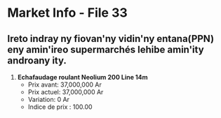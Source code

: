 # Market Info - File 33

## Ireto indray ny fiovan'ny vidin'ny entana(PPN) eny amin'ireo supermarchés lehibe amin'ity androany ity.

1. **Echafaudage roulant Neolium 200 Line 14m**
   - Prix avant: 37,000,000 Ar
   - Prix actuel: 37,000,000 Ar
   - Variation: 0 Ar
   - Indice de prix : 100.00

